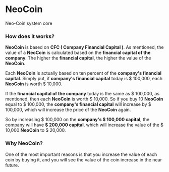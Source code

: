 # NeoCoin
Neo-Coin system core

### How does it works?
**NeoCoin** is based on **CFC ( Company Financial Capital )**. As mentioned, the value of a **NeoCoin** is calculated based on the **financial capital of the company**. The higher the **financial capital**, the higher the value of the **NeoCoin**.

Each **NeoCoin** is actually based on ten percent of the **company's financial capital**. Simply put, if **company's financial capital** today is $ 100,000, each **NeoCoin** is worth $ 10,000.

If the **financial capital of the company** today is the same as $ 100,000, as mentioned, then each **NeoCoin** is worth $ 10,000. So if you buy 10 **NeoCoin** equal to $ 100,000, the **company's financial capital** will increase by $ 100,000, which will increase the price of the **NeoCoin** again.

So by increasing $ 100,000 on the **company's $ 100,000 capital**, the company will have **$ 200,000 capital**, which will increase the value of the $ 10,000 **NeoCoin** to $ 20,000.

### Why NeoCoin?
One of the most important reasons is that you increase the value of each coin by buying it, and you will see the value of the coin increase in the near future.

### 